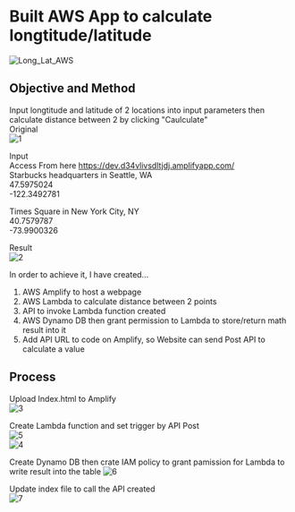 # Built AWS App to calculate longtitude/latitude 
![Long_Lat_AWS](https://github.com/takakokz/endtoend_appaws/assets/13964231/3cead01c-d37b-46d9-9fcd-b9284a7302f7)

## Objective and Method
Input longtitude and latitude of 2 locations into input parameters then calculate distance between 2 by clicking "Caulculate"  
Original  
![1](https://github.com/takakokz/endtoend_appaws/assets/13964231/f7ace4d0-7058-4ec8-9eff-f50a55f7f535)  

Input  
Access From here https://dev.d34vlivsdltjdj.amplifyapp.com/  
Starbucks headquarters in Seattle, WA  
47.5975024  
-122.3492781  

Times Square in New York City, NY  
40.7579787  
-73.9900326  

Result  
![2](https://github.com/takakokz/endtoend_appaws/assets/13964231/6040a3f7-dbd5-4c85-a264-d597b877de9d)  


In order to achieve it, I have created...
1. AWS Amplify to host a webpage  
2. AWS Lambda to calculate distance between 2 points
3. API to invoke Lambda function created  
4. AWS Dynamo DB then grant permission to Lambda to store/return math result into it   
5. Add API URL to code on Amplify, so Website can send Post API to calculate a value

## Process  

Upload Index.html to Amplify  
![3](https://github.com/takakokz/endtoend_appaws/assets/13964231/5cd0dc05-aefa-4a2a-93a2-f446d9fe08b3)  

Create Lambda function and set trigger by API Post   
![5](https://github.com/takakokz/endtoend_appaws/assets/13964231/9eda8052-857d-4896-a8e1-b02814d4ad6d)  
![4](https://github.com/takakokz/endtoend_appaws/assets/13964231/4972a1c2-495b-4e32-9fc1-eeae2636543a)  

Create Dynamo DB then crate IAM policy to grant pamission for Lambda to write result into the table
![6](https://github.com/takakokz/endtoend_appaws/assets/13964231/548cbc2c-6faf-4cc9-8e6e-357d00107945)

Update index file to call the API created  
![7](https://github.com/takakokz/endtoend_appaws/assets/13964231/47968de5-03bb-4dbd-9733-766370ba2450)  


